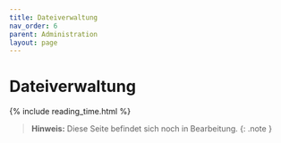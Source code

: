 ```yaml
---
title: Dateiverwaltung
nav_order: 6
parent: Administration
layout: page
---
```


# Dateiverwaltung
{% include reading_time.html %}

> **Hinweis:** Diese Seite befindet sich noch in Bearbeitung.
{: .note }
